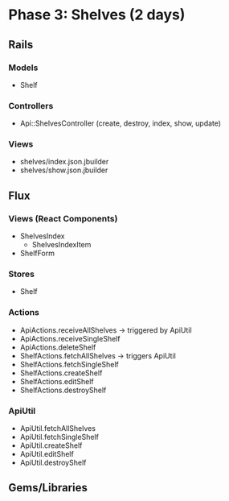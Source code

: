 # Phase 3: Shelves (2 days)

## Rails
### Models
* Shelf

### Controllers
* Api::ShelvesController (create, destroy, index, show, update)

### Views
* shelves/index.json.jbuilder
* shelves/show.json.jbuilder

## Flux
### Views (React Components)
* ShelvesIndex
  - ShelvesIndexItem
* ShelfForm

### Stores
* Shelf

### Actions
* ApiActions.receiveAllShelves -> triggered by ApiUtil
* ApiActions.receiveSingleShelf
* ApiActions.deleteShelf
* ShelfActions.fetchAllShelves -> triggers ApiUtil
* ShelfActions.fetchSingleShelf
* ShelfActions.createShelf
* ShelfActions.editShelf
* ShelfActions.destroyShelf

### ApiUtil
* ApiUtil.fetchAllShelves
* ApiUtil.fetchSingleShelf
* ApiUtil.createShelf
* ApiUtil.editShelf
* ApiUtil.destroyShelf

## Gems/Libraries

